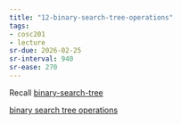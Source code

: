 ```yaml
---
title: "12-binary-search-tree-operations"
tags: 
- cosc201
- lecture
sr-due: 2026-02-25
sr-interval: 940
sr-ease: 270
---
```


Recall [binary-search-tree](notes/binary-search-tree.md)

[binary search tree operations](notes/bst-operations.md)
